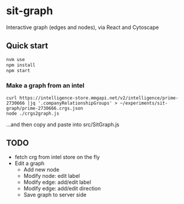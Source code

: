 # sit-graph

Interactive graph (edges and nodes), via React and Cytoscape

## Quick start

```bash
nvm use
npm install
npm start
```

### Make a graph from an intel

```
curl https://intelligence-store.mmgapi.net/v2/intelligence/prime-2730666 |jq '.companyRelationshipGroups' > ~/experiments/sit-graph/prime-2730666.crgs.json
node ./crgs2graph.js
```

...and then copy and paste into src/SitGraph.js

## TODO

- fetch crg from intel store on the fly
- Edit a graph
    - Add new node
    - Modify node: edit label
    - Modify edge: add/edit label
    - Modify edge: add/edit direction
    - Save graph to server side
